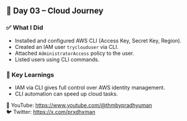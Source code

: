 ## 📅 Day 03 – Cloud Journey

### ✅ What I Did
- Installed and configured AWS CLI (Access Key, Secret Key, Region).
- Created an IAM user `tryclouduser` via CLI.
- Attached `AdministratorAccess` policy to the user.
- Listed users using CLI commands.

### 📌 Key Learnings
- IAM via CLI gives full control over AWS identity management.
- CLI automation can speed up cloud tasks.

🔗 YouTube: https://www.youtube.com/@thmbypradhyuman  
🐦 Twitter: https://x.com/prxdhxman
